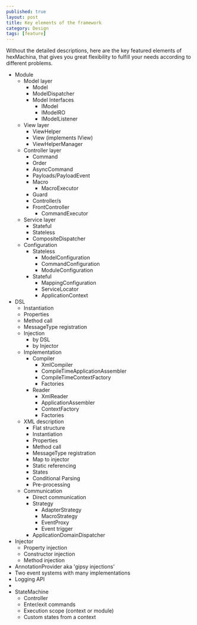 ```yaml
---
published: true
layout: post
title: Key elements of the framework
category: Design
tags: [feature]
---
```

Without the detailed descriptions, here are the key featured elements of hexMachina, that gives you great flexibility to fulfill your needs according to different problems.

 - Module 
	 - Model layer 
		 - Model 
		 - ModelDispatcher 
		 - Model Interfaces
			 - IModel
			 - IModelRO
			 - IModelListener
	 - View layer
		 - ViewHelper
		 - View (implements IView)
		 - ViewHelperManager
	 - Controller layer 
		 - Command 
		 - Order
		 - AsyncCommand 
		 - Payloads/PayloadEvent
		 - Macro 
			 - MacroExecutor 
		 - Guard
		 - Controller/s
		 - FrontController
			 - CommandExecutor 
	 - Service layer 
		 - Stateful 
		 - Stateless
		 - CompositeDispatcher 
	 - Configuration 
		 - Stateless 
			 - ModelConfiguration
			 - CommandConfiguration 
			 - ModuleConfiguration
		 - Stateful 
			 - MappingConfiguration 
			 - ServiceLocator
			 - ApplicationContext 
 - DSL
	 - Instantiation 
	 - Properties 
	 - Method call 
	 - MessageType registration 
	 - Injection
		 - by DSL 
		 - by Injector 
	- Implementation
		- Compiler
			- XmlCompiler
			- CompileTimeApplicationAssembler
			- CompileTimeContextFactory
			- Factories
		- Reader
			- XmlReader
			- ApplicationAssembler
			- ContextFactory
			- Factories
	 - XML description 
		 - Flat structure 
		 - Instantiation
		 - Properties 
		 - Method call 
		 - MessageType registration 
		 - Map to injector 
		 - Static referencing 
		 - States
		 - Conditional Parsing
		 - Pre-processing
	 - Communication 
		 - Direct communication 
		 - Strategy
			 - AdapterStrategy 
			 - MacroStrategy 
			 - EventProxy
			 - Event trigger
		 - ApplicationDomainDispatcher 
 - Injector
	 - Property injection
	 - Constructor injection
	 - Method injection
 - AnnotationProvider aka 'gipsy injections'
 - Two event systems with many implementations
 - Logging API
 - 
 - StateMachine
 	- Controller
 	- Enter/exit commands
 	- Execution scope (context or module)
 	- Custom states from a context
